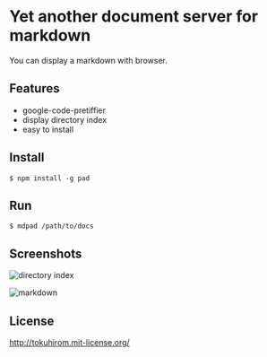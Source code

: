 Yet another document server for markdown
========================================

You can display a markdown with browser.

Features
--------

  * google-code-pretiffier
  * display directory index
  * easy to install

Install
-------

    $ npm install -g pad

Run
---

    $ mdpad /path/to/docs

Screenshots
-----------

![directory index](http://gyazo.64p.org/image/ca80e37d1e70b78dc0343a753bec0429.png)

![markdown](http://gyazo.64p.org/image/c369bdd3034d3aa18ee3879026118c3a.png)

License
-------

http://tokuhirom.mit-license.org/
